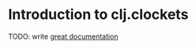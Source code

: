 # Introduction to clj.clockets

TODO: write [great documentation](http://jacobian.org/writing/what-to-write/)
